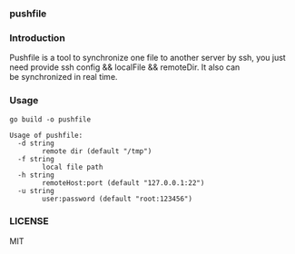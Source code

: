 ### pushfile

### Introduction

Pushfile is a tool to synchronize one file to another server by ssh, you just need provide ssh config && localFile && remoteDir. It also can be synchronized in real time.

### Usage

```
go build -o pushfile
```

```
Usage of pushfile:
  -d string
    	remote dir (default "/tmp")
  -f string
    	local file path
  -h string
    	remoteHost:port (default "127.0.0.1:22")
  -u string
    	user:password (default "root:123456")
```

### LICENSE

MIT
